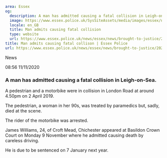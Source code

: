 ```yaml
area: Essex
og:
  description: A man has admitted causing a fatal collision in Leigh-on-Sea.
  image: https://www.essex.police.uk/SysSiteAssets/media/images/essex/news/library-images/600/court-600.jpg?crop=(0,27,600,343)&amp;w=600&amp;h=300&amp;scale=both
  locale: en_GB
  title: Man admits causing fatal collision
  type: website
  url: https://www.essex.police.uk/news/essex/news/brought-to-justice/2020/november/man-admits-causing-fatal-collison/
title: Man admits causing fatal collison | Essex Police
url: https://www.essex.police.uk/news/essex/news/brought-to-justice/2020/november/man-admits-causing-fatal-collison/
```

News

08:56 11/11/2020

### A man has admitted causing a fatal collision in Leigh-on-Sea.

A pedestrian and a motorbike were in collision in London Road at around 4.50pm on 2 April 2019.

The pedestrian, a woman in her 90s, was treated by paramedics but, sadly, died at the scene.

The rider of the motorbike was arrested.

James Williams, 24, of Croft Mead, Chichester appeared at Basildon Crown Court on Monday 9 November where he admitted causing death by careless driving.

He is due to be sentenced on 7 January next year.
